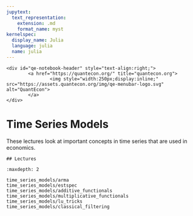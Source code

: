 ```yaml
---
jupytext:
  text_representation:
    extension: .md
    format_name: myst
kernelspec:
  display_name: Julia
  language: julia
  name: julia
---
```


```{raw} html
<div id="qe-notebook-header" style="text-align:right;">
        <a href="https://quantecon.org/" title="quantecon.org">
                <img style="width:250px;display:inline;" src="https://assets.quantecon.org/img/qe-menubar-logo.svg" alt="QuantEcon">
        </a>
</div>
```

# Time Series Models

These lectures look at important concepts in time series that are used in economics.

```{only} html
## Lectures
```

```{toctree}
:maxdepth: 2

time_series_models/arma
time_series_models/estspec
time_series_models/additive_functionals
time_series_models/multiplicative_functionals
time_series_models/lu_tricks
time_series_models/classical_filtering
```

